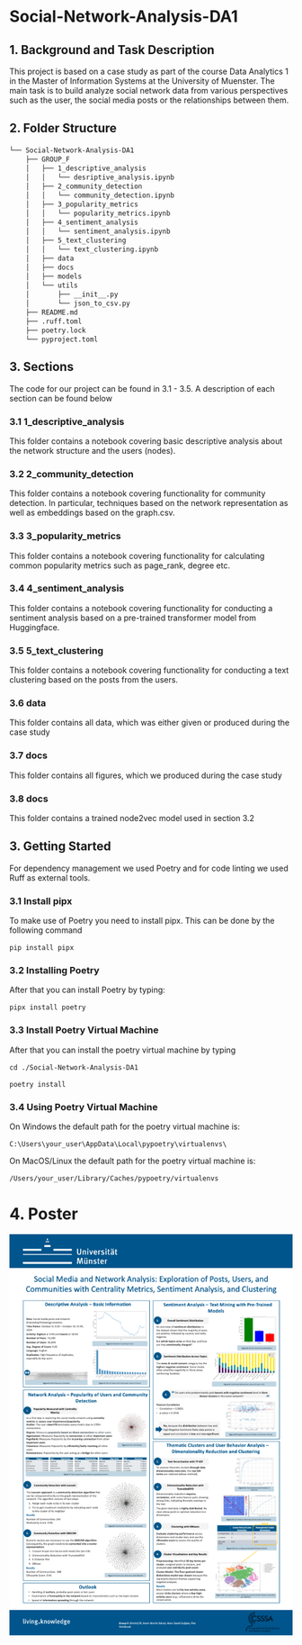 # Social-Network-Analysis-DA1

## 1. Background and Task Description
This project is based on a case study as part of the course Data Analytics 1 in the Master of Information Systems at the 
University of Muenster. The main task is to build analyze social network data from various perspectives such as the user, 
the social media posts or the relationships between them. 

## 2. Folder Structure 
```
└── Social-Network-Analysis-DA1
    ├── GROUP_F
    │   ├── 1_descriptive_analysis
    │   │   └── desriptive_analysis.ipynb
    │   ├── 2_community_detection
    │   │   └── community_detection.ipynb
    │   ├── 3_popularity_metrics
    │   │   └── popularity_metrics.ipynb
    │   ├── 4_sentiment_analysis
    │   │   └── sentiment_analysis.ipynb
    │   ├── 5_text_clustering
    │   │   └── text_clustering.ipynb
    │   ├── data
    │   ├── docs
    │   ├── models
    │   └── utils
    │       ├── __init__.py
    │       └── json_to_csv.py
    ├── README.md
    ├── .ruff.toml
    ├── poetry.lock
    └── pyproject.toml
```

## 3. Sections
The code for our project can be found in 3.1 - 3.5. 
A description of each section can be found below

### 3.1 1_descriptive_analysis
This folder contains a notebook covering basic descriptive 
analysis about the network structure and the users (nodes).

### 3.2 2_community_detection
This folder contains a notebook covering functionality for community detection. 
In particular, techniques based on the network representation as well as 
embeddings based on the graph.csv.

### 3.3 3_popularity_metrics
This folder contains a notebook covering functionality for calculating 
common popularity metrics such as page_rank, degree etc.

### 3.4 4_sentiment_analysis
This folder contains a notebook covering functionality for 
conducting a sentiment analysis based on a pre-trained 
transformer model from Huggingface.


### 3.5 5_text_clustering
This folder contains a notebook covering functionality for 
conducting a text clustering based on the posts from the users.

### 3.6 data
This folder contains all data, which was either given or produced during the 
case study 

### 3.7 docs 
This folder contains all figures, which we produced during the case study

### 3.8 docs 
This folder contains a trained node2vec model used in section 3.2


## 3. Getting Started
For dependency management we used Poetry and for code linting 
we used Ruff as external tools.

### 3.1 Install pipx 
To make use of Poetry you need to install pipx. This can be done by the following command 
```
pip install pipx
```

### 3.2 Installing Poetry 
After that you can install Poetry by typing:
```
pipx install poetry 
```

### 3.3 Install Poetry Virtual Machine
After that you can install the poetry virtual machine by typing
```
cd ./Social-Network-Analysis-DA1
```

```
poetry install
```

### 3.4 Using Poetry Virtual Machine
On Windows the default path for the poetry virtual machine is: 
```
C:\Users\your_user\AppData\Local\pypoetry\virtualenvs\
```

On MacOS/Linux the default path for the poetry virtual machine is: 
```
/Users/your_user/Library/Caches/pypoetry/virtualenvs
```
# 4. Poster
![Poster](./GROUP_F/docs/GROUP_F_POSTER.png)
